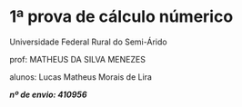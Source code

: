 # 1ª prova de cálculo númerico
Universidade Federal Rural do Semi-Árido

prof:  MATHEUS DA SILVA MENEZES

alunos: Lucas Matheus Morais de Lira

***nº de envio: 410956***
